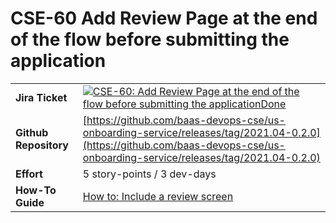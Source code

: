# CSE-60 Add Review Page at the end of the flow before submitting the application
|     |     |
| --- | --- |
| **Jira Ticket** | [![](https://backbase.atlassian.net/rest/api/2/universal_avatar/view/type/issuetype/avatar/17301?size=medium)CSE-60: Add Review Page at the end of the flow before submitting the applicationDone](https://backbase.atlassian.net/browse/CSE-60) |
| **Github Repository** | [https://github.com/baas-devops-cse/us-onboarding-service/releases/tag/2021.04-0.2.0](https://github.com/baas-devops-cse/us-onboarding-service/releases/tag/2021.04-0.2.0) |
| **Effort** | 5 story-points / 3 dev-days |
| **How-To Guide** | [How to: Include a review screen](https://backbase.atlassian.net/wiki/spaces/CSE/pages/3314909187) |